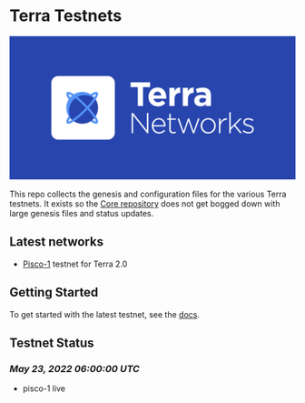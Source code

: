 # Terra Testnets
![banner](./terra-networks.png)

This repo collects the genesis and configuration files for the various Terra testnets. 
It exists so the [Core repository](https://github.com/terra-money/core) does not get bogged down with large genesis files and status updates.

## Latest networks

* [Pisco-1](./pisco-1) testnet for Terra 2.0

## Getting Started

To get started with the latest testnet, see the
[docs](https://docs.terra.money/How-to/Run-a-full-Terra-node/Join-public-network.html).

## Testnet Status

### *May 23, 2022 06:00:00 UTC*
- pisco-1 live
